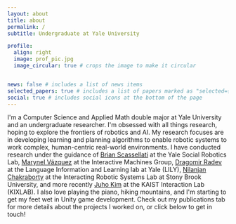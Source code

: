 ```yaml
---
layout: about
title: about
permalink: /
subtitle: Undergraduate at Yale University

profile:
  align: right
  image: prof_pic.jpg
  image_circular: true # crops the image to make it circular


news: false # includes a list of news items
selected_papers: true # includes a list of papers marked as "selected={true}"
social: true # includes social icons at the bottom of the page
---
```


I'm a Computer Science and Applied Math double major at Yale University and an undergraduate researcher. I'm obsessed with all things research, hoping to explore the frontiers of robotics and AI. My research focuses are in developing learning and planning algorithms to enable robotic systems to work complex, human-centric real-world environments. I have conducted research under the guidance of [Brian Scassellati](https://scazlab.yale.edu/people/brian-scassellati) at the Yale Social Robotics Lab, [Marynel Vázquez](https://marynel.net/) at the Interactive Machines Group, [Dragomir Radev](http://www.cs.yale.edu/homes/radev/) at the Language Information and Learning lab at Yale (LILY), [Nilanjan Chakraborty](https://www.cs.stonybrook.edu/people/faculty/NilanjanChakraborty) at the Interacting Robotic Systems Lab at Stony Brook University, and more recently [Juho Kim](https://juhokim.com/) at the KAIST Interaction Lab (KIXLAB). I also love playing the piano, hiking mountains, and I'm starting to get my feet wet in Unity game development. Check out my publications tab for more details about the projects I worked on, or click below to get in touch!

<!-- Write your biography here. Tell the world about yourself. Link to your favorite [subreddit](http://reddit.com). You can put a picture in, too. The code is already in, just name your picture `prof_pic.jpg` and put it in the `img/` folder.

Put your address / P.O. box / other info right below your picture. You can also disable any of these elements by editing `profile` property of the YAML header of your `_pages/about.md`. Edit `_bibliography/papers.bib` and Jekyll will render your [publications page](/al-folio/publications/) automatically.

Link to your social media connections, too. This theme is set up to use [Font Awesome icons](https://fontawesome.com/) and [Academicons](https://jpswalsh.github.io/academicons/), like the ones below. Add your Facebook, Twitter, LinkedIn, Google Scholar, or just disable all of them. -->
